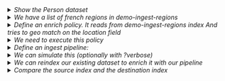 
<details><summary><i>Show the Person dataset</i></summary>

```json
GET /demo-ingest-person/_search?size=1
```

</details>



<details><summary><i>We have a list of french regions in demo-ingest-regions</i></summary>

```json
GET /demo-ingest-regions/_search?size=1
```

</details>



<details><summary><i> Define an enrich policy. It reads from demo-ingest-regions index And tries to geo match on the location field</i></summary>

```json
PUT /_enrich/policy/demo-ingest-regions-policy
{
  "geo_match": {
    "indices": "demo-ingest-regions",
    "match_field": "location",
    "enrich_fields": [ "region", "name" ]
  }
}
```

</details>

<details><summary><i>We need to execute this policy</i></summary>

```json
POST /_enrich/policy/demo-ingest-regions-policy/_execute
```

</details>


<details><summary><i>Define an ingest pipeline:</i></summary><blockquote>

We can define an ingest pipeline (using the REST API here). It will:
- Enrich the dataset by using our demo-ingest-regions-policy Policy
- Rename the region number and region name fields
- Remove the non needed fields

<details open><summary><i>Ingest pipeline:</i></summary>

```json
PUT /_ingest/pipeline/demo-ingest-enrich
{
  "description": "Enrich French Regions",
  "processors": [
    {
      "enrich": {
        "policy_name": "demo-ingest-regions-policy",
        "field": "geo_location",
        "target_field": "geo_data",
        "shape_relation": "INTERSECTS"
      }
    },
    {
      "rename": {
        "field": "geo_data.region",
        "target_field": "region"
      }
    },
    {
      "rename": {
        "field": "geo_data.name",
        "target_field": "region_name"
      }
    },
    {
      "remove": {
        "field": "geo_data"
      }
    }
  ]
}
```

</details>

</blockquote></details>

<details><summary><i>We can simulate this (optionally with ?verbose)</i></summary>

```json
POST /_ingest/pipeline/demo-ingest-enrich/_simulate
{
  "docs": [
    {
        "_index" : "demo-ingest-person",
        "_type" : "_doc",
        "_id" : "KvRXRngBphqu6E4nbA6w",
        "_score" : 1.0,
        "_source" : {
          "name" : "Gabin William",
          "dateofbirth" : "1969-12-16",
          "country" : "France",
          "geo_location" : "POINT (-1.6160727494218965 47.184827144381984)"
        }
      }
  ]
}
```

</details>

<details><summary><i>We can reindex our existing dataset to enrich it with our pipeline</i></summary>

```json
POST /_reindex
{
  "source": {
    "index": "demo-ingest-person"
  },
  "dest": {
    "index": "demo-ingest-person-new",
    "pipeline": "demo-ingest-enrich"
  }
}
```

</details>

<details><summary><i>Compare the source index and the destination index</i></summary><blockquote>

<details open><summary><i></i></summary>

```json
GET /demo-ingest-person/_search?size=1
```

</details>


<details open><summary><i></i></summary>

```json
GET /demo-ingest-person-new/_search?size=1
{
  "aggs": {
    "regions": {
      "terms": {
        "field": "region_name"
      }
    }
  }
}
```

</details>

</blockquote>